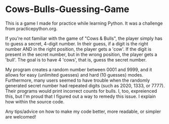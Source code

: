 # Cows-Bulls-Guessing-Game
This is a game I made for practice while learning Python. It was a challenge from practicepython.org.

If you're not familiar with the game of "Cows & Bulls", the player simply has to guess a secret, 4-digit number. In their guess, if a digit is the right number AND in the right position, the player gets a 'cow'. If the digit is present in the secret number, but in the wrong position, the player gets a 'bull'. The goal is to have 4 'cows', that is, guess the secret number.

My program creates a random number between 0001 and 9999, and it allows for easy (unlimited guesses) and hard (10 guesses) modes. Furthermore, many users seemed to have trouble when the randomly generated secret number had repeated digits (such as 2020, 1333, or 7777). Their programs would print incorrect counts for bulls. I, too, expreienced this, but I'm proud that I figured out a way to remedy this issue. I explain how within the source code.

Any tips/advice on how to make my code better, more readable, or simpler are welcomed!
